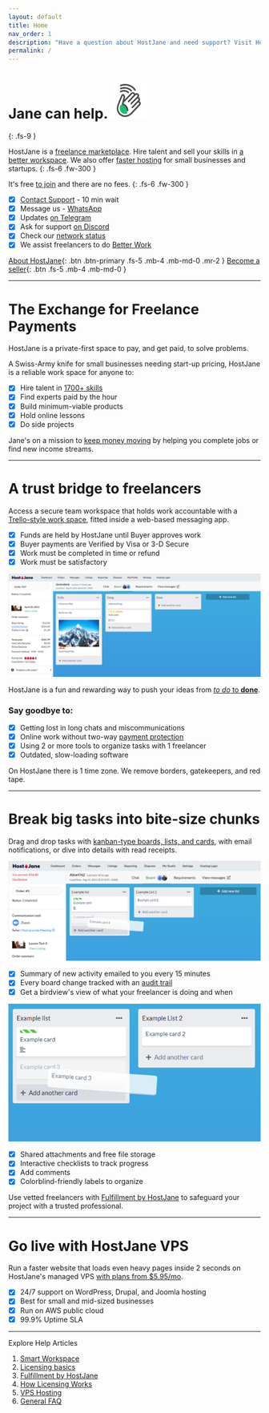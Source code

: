 ```yaml
---
layout: default
title: Home
nav_order: 1
description: "Have a question about HostJane and need support? Visit HostJane's customer service center to get the fast help you need."
permalink: /
---
```


# Jane can help. ![](/assets/wave.svg)
{: .fs-9 }

HostJane is a [freelance marketplace](https://www.hostjane.com/marketplace). Hire talent and sell your skills in [a better workspace](#we-move-work-forwards). We also offer [faster hosting](https://www.hostjane.com/hosting) for small businesses and startups.
{: .fs-6 .fw-300 }

It's free [to join](https://www.hostjane.com/marketplace/register) and there are no fees. 
{: .fs-6 .fw-300 }

- [x] [Contact Support](https://www.hostjane.com/marketplace/contact)&nbsp;- 10 min wait
- [x] Message us -&nbsp;[WhatsApp](https://wa.me/message/ELXBFWW2YKMXK1)
- [x] Updates&nbsp;[on Telegram](https://t.me/hostjanecom)
- [x] Ask for support&nbsp;[on Discord](https://discord.gg/5rS6Tvd)
- [x] Check our&nbsp;[network status](https://www.hostjane.com/status)
- [x] We assist freelancers to do&nbsp;[Better Work](https://medium.com/better-work)

[About HostJane](https://www.hostjane.com/about/){: .btn .btn-primary .fs-5 .mb-4 .mb-md-0 .mr-2 } [Become a seller](https://www.hostjane.com/sell){: .btn .fs-5 .mb-4 .mb-md-0 }

---

# The Exchange for Freelance Payments

<span class="green">HostJane is a private-first space to pay, and get paid, to solve problems.</span>

A Swiss-Army knife for small businesses needing start-up pricing, HostJane is a reliable work space for anyone to:

- [x] Hire talent in [1700+ skills](https://www.hostjane.com/marketplace/skills)
- [x] Find experts paid by the hour
- [x] Build minimum-viable products
- [x] Hold online lessons
- [x] Do side projects

<span class="yellow">Jane\'s on a mission to [keep money moving](https://www.hostjane.com/about) by helping you complete jobs or find new income streams.</span>

---

# A trust bridge to freelancers

<span class="red">Access a secure team workspace that holds work accountable with a [Trello-style work space](/buyers/hostjane-workspace/), fitted inside a web-based messaging app.</span>

- [x] Funds are held by HostJane until Buyer approves work
- [x] Buyer payments are Verified by Visa or 3-D Secure
- [x] Work must be completed in time or refund
- [x] Work must be satisfactory

![](/assets/board-view.png)

<span class="purple">HostJane is a fun and rewarding way to push your ideas from [*to do* to **done**](/buyers/hostjane-roadmap/).</span>

### Say goodbye to:

- [x] Getting lost in long chats and miscommunications
- [x] Online work without two-way [payment protection](/getting-started/#payment-protection-guarantee)
- [x] Using 2 or more tools to organize tasks with 1 freelancer
- [x] Outdated, slow-loading software

<span class="blue">On HostJane there is 1 time zone. We remove borders, gatekeepers, and red tape.</span>

--- 

# Break big tasks into bite-size chunks

<span class="green">Drag and drop tasks with [kanban-type boards, lists, and cards](/buyers/hostjane-workspace/), with email notifications, or dive into details with read receipts.</span>

![](/assets/example-board.png)

- [x] Summary of new activity emailed to you every 15 minutes
- [x] Every board change tracked with an [audit trail](getting-started/what-are-boards/#board-activity)
- [x] Get a birdview's view of what your freelancer is doing and when

![](/assets/example-lists.png)

- [x] Shared attachments and free file storage
- [x] Interactive checklists to track progress
- [x] Add comments
- [x] Colorblind-friendly labels to organize

<span class="purple">Use vetted freelancers with [Fulfillment by HostJane](/getting-started/fullfilment-by-hostjane/) to safeguard your project with a trusted professional.</span>

---

# Go live with HostJane VPS

<span class="orange">Run a faster website that loads even heavy pages inside 2 seconds on HostJane's managed VPS [with plans from $5.95/mo](https://www.hostjane.com/hosting/).</span>

- [x] 24/7 support on WordPress, Drupal, and Joomla hosting
- [x] Best for small and mid-sized businesses
- [x] Run on AWS public cloud
- [x] 99.9% Uptime SLA

---

<span class="green">Explore Help Articles</span>

1. [Smart Workspace](/buyers/hostjane-workspace/)
2. [Licensing basics](/buyers/licensing/)
3. [Fulfillment by HostJane](/getting-started/fullfilment-by-hostjane/)
4. [How Licensing Works](/how-licensing-works)
5. [VPS Hosting](/vps-hosting)
6. [General FAQ](/about)